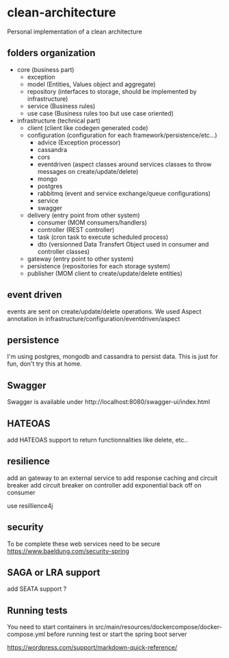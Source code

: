# clean-architecture

Personal implementation of a clean architecture

## folders organization

* core (business part)
  * exception 
  * model (Entities, Values object and aggregate)
  * repository (interfaces to storage, should be implemented by infrastructure)
  * service (Business rules)
  * use case (Business rules too but use case oriented)
* infrastructure (technical part)
  * client (client like codegen generated code)
  * configuration (configuration for each framework/persistence/etc...)
    * advice (Exception processor)
    * cassandra 
    * cors
    * eventdriven (aspect classes around services classes to throw messages on create/update/delete)
    * mongo
    * postgres
    * rabbitmq (event and service exchange/queue configurations)
    * service
    * swagger
  * delivery (entry point from other system)
    * consumer (MOM consumers/handlers)
    * controller (REST controller)
    * task (cron task to execute scheduled process)
    * dto (versionned Data Transfert Object used in consumer and controller classes)
  * gateway (entry point to other system)
  * persistence (repositories for each storage system)
  * publisher (MOM client to create/update/delete entities)

## event driven

events are sent on create/update/delete operations.
We used Aspect annotation in infrastructure/configuration/eventdriven/aspect

## persistence

I'm using postgres, mongodb and cassandra to persist data.
This is just for fun, don't try this at home.

## Swagger

Swagger is available under
http://localhost:8080/swagger-ui/index.html

## HATEOAS

add HATEOAS support to return functionnalities like delete, etc..

## resilience

add an gateway to an external service to add response caching and circuit breaker
add circuit breaker on controller
add exponential back off on consumer

use resillience4j

## security 

To be complete these web services need to be secure
https://www.baeldung.com/security-spring

## SAGA or LRA support 

add SEATA support ?

## Running tests

You need to start containers in src/main/resources/dockercompose/docker-compose.yml
before running test or start the spring boot server

https://wordpress.com/support/markdown-quick-reference/
